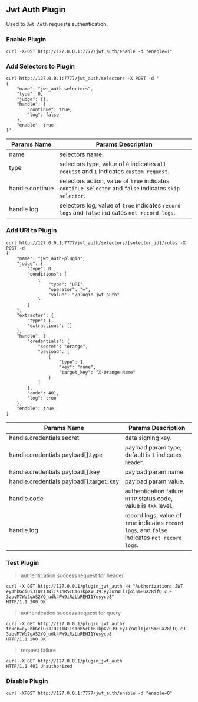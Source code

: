 ## Jwt Auth Plugin

Used to `Jwt Auth` requests authentication.

### Enable Plugin

```shell
curl -XPOST http://127.0.0.1:7777/jwt_auth/enable -d "enable=1"
```

### Add Selectors to Plugin

```shell
curl http://127.0.0.1:7777/jwt_auth/selectors -X POST -d '
{
    "name": "jwt_auth-selectors",
    "type": 0,
    "judge": {},
    "handle": {
        "continue": true,
        "log": false
    },
    "enable": true
}'
```

| Params Name    | Params Description |
|----------------|--------------------|
|name            | selectors name. |
|type            | selectors type, value of `0` indicates `all request` and `1` indicates `custom request`. |
|handle.continue | selectors action, value of `true` indicates `continue selector` and `false` indicates  `skip selector`. |
|handle.log      | selectors log, value of `true` indicates `record logs` and `false` indicates  `not record logs`. |

### Add URI to Plugin

```shell
curl http://127.0.0.1:7777/jwt_auth/selectors/{selector_id}/rules -X POST -d
{
    "name": "jwt_auth-plugin",
    "judge": {
        "type": 0,
        "conditions": [
            {
                "type": "URI",
                "operator": "=",
                "value": "/plugin_jwt_auth"
            }
        ]
    },
    "extractor": {
        "type": 1,
        "extractions": []
    },
    "handle": {
        "credentials": {
            "secret": "orange",
            "payload": [
                {
                    "type": 1,
                    "key": "name",
                    "target_key": "X-Orange-Name"
                }
            ]
        },
        "code": 401,
        "log": true
    },
    "enable": true
}
```

| Params Name    | Params Description |
|----------------|--------------------|
|handle.credentials.secret | data signing key. |
|handle.credentials.payload[].type | payload param type, default is `1` indicates `header`.|
|handle.credentials.payload[].key | payload param name. |
|handle.credentials.payload[].target_key | payload param value. |
|handle.code | authentication failure `HTTP` status code, value is `4XX` level. |
|handle.log      | record logs, value of `true` indicates `record logs`, and `false` indicates `not record logs`. |

### Test Plugin

> authentication success request for header

```shell
curl -X GET http://127.0.0.1/plugin_jwt_auth -H "Authorization: JWT eyJhbGciOiJIUzI1NiIsInR5cCI6IkpXVCJ9.eyJuYW1lIjoiSmFua28ifQ.cJ-3zovM7Wq2gAS2YQ_udk4PW9iRzLbREHI1Yesycb8"
HTTP/1.1 200 OK
```

> authentication success request for query

```shell
curl -X GET http://127.0.0.1/plugin_jwt_auth?token=eyJhbGciOiJIUzI1NiIsInR5cCI6IkpXVCJ9.eyJuYW1lIjoiSmFua28ifQ.cJ-3zovM7Wq2gAS2YQ_udk4PW9iRzLbREHI1Yesycb8
HTTP/1.1 200 OK
```

> request failure

```shell
curl -X GET http://127.0.0.1/plugin_jwt_auth
HTTP/1.1 401 Unauthorized
```

### Disable Plugin

```shell
curl -XPOST http://127.0.0.1:7777/jwt_auth/enable -d "enable=0"
```

